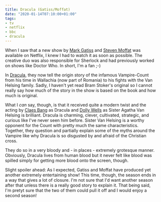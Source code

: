 ```yaml
---
title: Dracula (Gatiss/Moffat)
date: "2020-01-14T07:10:00+01:00"
tags:
- tv
- netflix 
- bbc
- dracula
---
```



When I saw that a new show by [Mark Gatiss][m] and [Steven Moffat][s]
was available on Netflix, I knew I had to watch it as soon as
possible. The creative duo was also responsible for Sherlock and had
previously worked on shows like Doctor Who. In short, I'm a fan ;-)

In [Dracula][d], they now tell the origin story of the infamous
Vampire-Count from his time in Wallachia (now part of Romania) to his
fights with the Van Helsing family. Sadly, I haven't yet read Bram
Stoker's original so I cannot really say how much of the story in
the show is based on the book and how much is original.

What I *can* say, though, is that it received quite a modern twist and
the acting by [Claes Bang][c] as Dracula and [Dolly Wells][dw] as
Sister Agatha Van Helsing is brilliant. Dracula is charming, clever,
cultivated, strategic, and curious like I've never seen him
before. Sister Van Helsing is a worthy opponent for the Count with
pretty much the same characteristics. Together, they question and
partially explain some of the myths around the Vampire like why
Dracula is so disgusted by and afraid of the Christian cross.

They do so in a very bloody and - in places - extremely grotesque
manner. Obviously, Dracula lives from human blood but it never felt
like blood was spilled simply for getting more blood onto the screen,
though.

Slight spoiler ahead: As I expected, Gatiss and Moffat have produced
yet another extremely entertaining show! This time, though, the season
ends in a way that gives a lot of closure. I'm not sure that I'd want
another season after that unless there is a really good story to
explain it. That being said, I'm pretyt sure that the two of them
could pull it off and I would enjoy a second season!

[d]: https://en.wikipedia.org/wiki/Dracula_(2020_TV_series)
[m]: https://en.wikipedia.org/wiki/Mark_Gatiss
[s]: https://en.wikipedia.org/wiki/Steven_Moffat
[c]: https://en.wikipedia.org/wiki/Claes_Bang
[dw]: https://en.wikipedia.org/wiki/Dolly_Wells
